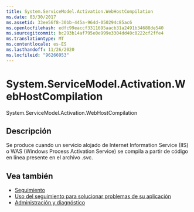```yaml
---
title: System.ServiceModel.Activation.WebHostCompilation
ms.date: 03/30/2017
ms.assetid: 33ee56f8-30bb-445a-964d-050294c85ac6
ms.openlocfilehash: edfc99eaccf3311695aacb31a2491b34688de540
ms.sourcegitcommit: bc293b14af795e0e999e3304dd40c0222cf2ffe4
ms.translationtype: MT
ms.contentlocale: es-ES
ms.lasthandoff: 11/26/2020
ms.locfileid: "96266953"
---
```

# <a name="systemservicemodelactivationwebhostcompilation"></a>System.ServiceModel.Activation.WebHostCompilation

System.ServiceModel.Activation.WebHostCompilation  
  
## <a name="description"></a>Descripción  

 Se produce cuando un servicio alojado de Internet Information Service (IIS) o WAS (Windows Process Activation Service) se compila a partir de código en línea presente en el archivo .svc.  
  
## <a name="see-also"></a>Vea también

- [Seguimiento](index.md)
- [Uso del seguimiento para solucionar problemas de su aplicación](using-tracing-to-troubleshoot-your-application.md)
- [Administración y diagnóstico](../index.md)
